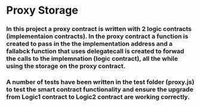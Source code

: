 # Proxy Storage 

### In this project a proxy contract is written with 2 logic contracts (implementaion contracts). In the proxy contract a function is created to pass in the the implementation address and a fallabck function that uses delegatecall is created to forwad the calls to the implemnation (logic contract), all the while using the storage on the proxy contract.

### A number of tests have been written in the test folder (proxy.js) to test the smart contract functionality and ensure the upgrade from Logic1 contract to Logic2 contract are working correctly. 